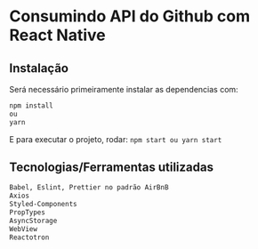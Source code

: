 # Consumindo API do Github com React Native

## Instalação

Será necessário primeiramente instalar as dependencias com:
```bash
npm install
ou
yarn
```

E para executar o projeto, rodar: ```npm start ou yarn start ```

## Tecnologias/Ferramentas utilizadas

```bash
Babel, Eslint, Prettier no padrão AirBnB
Axios
Styled-Components
PropTypes
AsyncStorage
WebView
Reactotron
```
